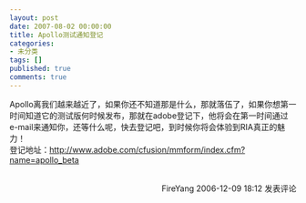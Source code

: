 ```yaml
---
layout: post
date: 2007-08-02 00:00:00
title: Apollo测试通知登记
categories:
- 未分类
tags: []
published: true
comments: true
---
```

<p>Apollo离我们越来越近了，如果你还不知道那是什么，那就落伍了，如果你想第一时间知道它的测试版何时候发布，那就在adobe登记下，他将会在第一时间通过 e-mail来通知你，还等什么呢，快去登记吧，到时候你将会体验到RIA真正的魅力！<br />登记地址：<a href="http://www.adobe.com/cfusion/mmform/index.cfm?name=apollo_beta">http://www.adobe.com/cfusion/mmform/index.cfm?name=apollo_beta</a>
<img src="http://www.cnblogs.com/FireYang/aggbug/587416.html" width="1" height="1" /><br /><br /><div align="right"><a style="text-decoration:none;" href="http://FireYang.cnblogs.com/" target="_blank">FireYang</a> 2006-12-09 18:12 <a href="http://www.cnblogs.com/FireYang/archive/2006/12/09/587416.html#Feedback" target="_blank" style="text-decoration:none;">发表评论</a></div></p>

